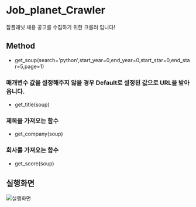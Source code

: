 # Job_planet_Crawler
잡플래닛 채용 공고를 수집하기 위한 크롤러 입니다!

## Method
* get_soup(search='python',start_year=0,end_year=0,start_star=0,end_star=5,page=1)
### 매개변수 값을 설정해주지 않을 경우 Default로 설정된 값으로 URL을 받아옵니다.
* get_title(soup)
### 제목을 가져오는 함수
* get_company(soup)
### 회사를 가져오는 함수
* get_score(soup)
### 

## 실행화면
![실행화면](https://user-images.githubusercontent.com/58453569/106359609-22ad0100-6357-11eb-90a3-f129ec4242f1.PNG)
